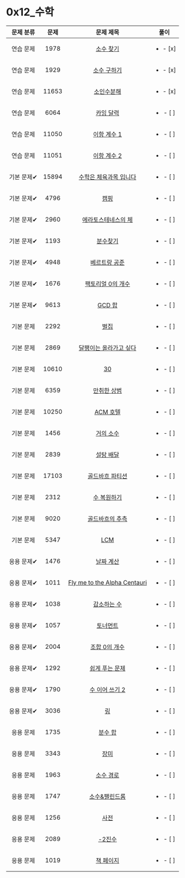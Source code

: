 # 0x12_수학
| 문제 분류 | 문제 | 문제 제목 | 풀이 |
| :--: | :--: | :--: | :--: |
| 연습 문제 | 1978 | [소수 찾기](https://www.acmicpc.net/problem/1978) | <ul><li>- [x] </li></ul> |
| 연습 문제 | 1929 | [소수 구하기](https://www.acmicpc.net/problem/1929) | <ul><li>- [x] </li></ul> |
| 연습 문제 | 11653 | [소인수분해](https://www.acmicpc.net/problem/11653) | <ul><li>- [x] </li></ul> |
| 연습 문제 | 6064 | [카잉 달력](https://www.acmicpc.net/problem/6064) | <ul><li>- [ ] </li></ul> |
| 연습 문제 | 11050 | [이항 계수 1](https://www.acmicpc.net/problem/11050) | <ul><li>- [ ] </li></ul> |
| 연습 문제 | 11051 | [이항 계수 2](https://www.acmicpc.net/problem/11051) | <ul><li>- [ ] </li></ul> |
| 기본 문제✔ | 15894 | [수학은 체육과목 입니다](https://www.acmicpc.net/problem/15894) | <ul><li>- [ ] </li></ul> |
| 기본 문제✔ | 4796 | [캠핑](https://www.acmicpc.net/problem/4796) | <ul><li>- [ ] </li></ul> |
| 기본 문제✔ | 2960 | [에라토스테네스의 체](https://www.acmicpc.net/problem/2960) | <ul><li>- [ ] </li></ul> |
| 기본 문제✔ | 1193 | [분수찾기](https://www.acmicpc.net/problem/1193) | <ul><li>- [ ] </li></ul> |
| 기본 문제✔ | 4948 | [베르트랑 공준](https://www.acmicpc.net/problem/4948) | <ul><li>- [ ] </li></ul> |
| 기본 문제✔ | 1676 | [팩토리얼 0의 개수](https://www.acmicpc.net/problem/1676) | <ul><li>- [ ] </li></ul> |
| 기본 문제✔ | 9613 | [GCD 합](https://www.acmicpc.net/problem/9613) | <ul><li>- [ ] </li></ul> |
| 기본 문제 | 2292 | [벌집](https://www.acmicpc.net/problem/2292) | <ul><li>- [ ] </li></ul> |
| 기본 문제 | 2869 | [달팽이는 올라가고 싶다](https://www.acmicpc.net/problem/2869) | <ul><li>- [ ] </li></ul> |
| 기본 문제 | 10610 | [30](https://www.acmicpc.net/problem/10610) | <ul><li>- [ ] </li></ul> |
| 기본 문제 | 6359 | [만취한 상범](https://www.acmicpc.net/problem/6359) | <ul><li>- [ ] </li></ul> |
| 기본 문제 | 10250 | [ACM 호텔](https://www.acmicpc.net/problem/10250) | <ul><li>- [ ] </li></ul> |
| 기본 문제 | 1456 | [거의 소수](https://www.acmicpc.net/problem/1456) | <ul><li>- [ ] </li></ul> |
| 기본 문제 | 2839 | [설탕 배달](https://www.acmicpc.net/problem/2839) | <ul><li>- [ ] </li></ul> |
| 기본 문제 | 17103 | [골드바흐 파티션](https://www.acmicpc.net/problem/17103) | <ul><li>- [ ] </li></ul> |
| 기본 문제 | 2312 | [수 복원하기](https://www.acmicpc.net/problem/2312) | <ul><li>- [ ] </li></ul> |
| 기본 문제 | 9020 | [골드바흐의 추측](https://www.acmicpc.net/problem/9020) | <ul><li>- [ ] </li></ul> |
| 기본 문제 | 5347 | [LCM](https://www.acmicpc.net/problem/5347) | <ul><li>- [ ] </li></ul> |
| 응용 문제✔ | 1476 | [날짜 계산](https://www.acmicpc.net/problem/1476) | <ul><li>- [ ] </li></ul> |
| 응용 문제✔ | 1011 | [Fly me to the Alpha Centauri](https://www.acmicpc.net/problem/1011) | <ul><li>- [ ] </li></ul> |
| 응용 문제✔ | 1038 | [감소하는 수](https://www.acmicpc.net/problem/1038) | <ul><li>- [ ] </li></ul> |
| 응용 문제✔ | 1057 | [토너먼트](https://www.acmicpc.net/problem/1057) | <ul><li>- [ ] </li></ul> |
| 응용 문제✔ | 2004 | [조합 0의 개수](https://www.acmicpc.net/problem/2004) | <ul><li>- [ ] </li></ul> |
| 응용 문제✔ | 1292 | [쉽게 푸는 문제](https://www.acmicpc.net/problem/1292) | <ul><li>- [ ] </li></ul> |
| 응용 문제✔ | 1790 | [수 이어 쓰기 2](https://www.acmicpc.net/problem/1790) | <ul><li>- [ ] </li></ul> |
| 응용 문제✔ | 3036 | [링](https://www.acmicpc.net/problem/3036) | <ul><li>- [ ] </li></ul> |
| 응용 문제 | 1735 | [분수 합](https://www.acmicpc.net/problem/1735) | <ul><li>- [ ] </li></ul> |
| 응용 문제 | 3343 | [장미](https://www.acmicpc.net/problem/3343) | <ul><li>- [ ] </li></ul> |
| 응용 문제 | 1963 | [소수 경로](https://www.acmicpc.net/problem/1963) | <ul><li>- [ ] </li></ul> |
| 응용 문제 | 1747 | [소수&amp;팰린드롬](https://www.acmicpc.net/problem/1747) | <ul><li>- [ ] </li></ul> |
| 응용 문제 | 1256 | [사전](https://www.acmicpc.net/problem/1256) | <ul><li>- [ ] </li></ul> |
| 응용 문제 | 2089 | [-2진수](https://www.acmicpc.net/problem/2089) | <ul><li>- [ ] </li></ul> |
| 응용 문제 | 1019 | [책 페이지](https://www.acmicpc.net/problem/1019) | <ul><li>- [ ] </li></ul> |

